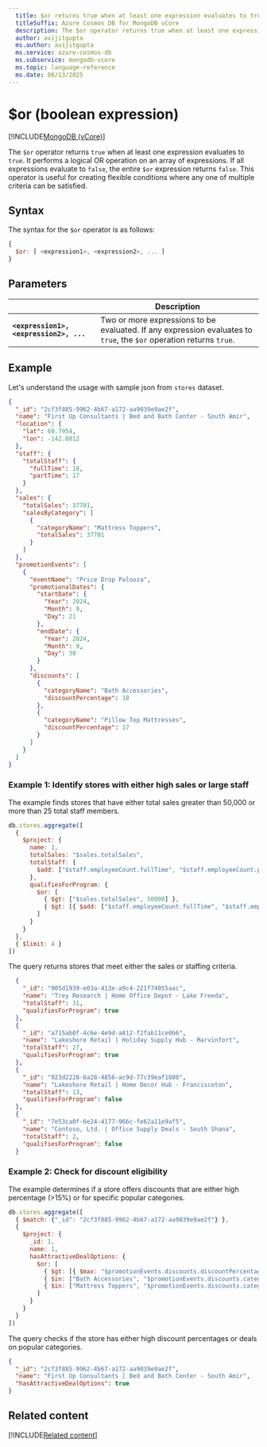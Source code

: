 ```yaml
---
  title: $or returns true when at least one expression evaluates to true.
  titleSuffix: Azure Cosmos DB for MongoDB vCore
  description: The $or operator returns true when at least one expression evaluates to true.
  author: avijitgupta
  ms.author: avijitgupta
  ms.service: azure-cosmos-db
  ms.subservice: mongodb-vcore
  ms.topic: language-reference
  ms.date: 06/13/2025
---
```


# $or (boolean expression)

[!INCLUDE[MongoDB (vCore)](~/reusable-content/ce-skilling/azure/includes/cosmos-db/includes/appliesto-mongodb-vcore.md)]

The `$or` operator returns `true` when at least one expression evaluates to `true`. It performs a logical OR operation on an array of expressions. If all expressions evaluate to `false`, the entire `$or` expression returns `false`. This operator is useful for creating flexible conditions where any one of multiple criteria can be satisfied.

## Syntax

The syntax for the `$or` operator is as follows:

```javascript
{
  $or: [ <expression1>, <expression2>, ... ]
}
```

## Parameters

| | Description |
| --- | --- |
| **`<expression1>, <expression2>, ...`** | Two or more expressions to be evaluated. If any expression evaluates to `true`, the `$or` operation returns `true`. |

## Example

Let's understand the usage with sample json from `stores` dataset.

```json
{
  "_id": "2cf3f885-9962-4b67-a172-aa9039e9ae2f",
  "name": "First Up Consultants | Bed and Bath Center - South Amir",
  "location": {
    "lat": 60.7954,
    "lon": -142.0012
  },
  "staff": {
    "totalStaff": {
      "fullTime": 18,
      "partTime": 17
    }
  },
  "sales": {
    "totalSales": 37701,
    "salesByCategory": [
      {
        "categoryName": "Mattress Toppers",
        "totalSales": 37701
      }
    ]
  },
  "promotionEvents": [
    {
      "eventName": "Price Drop Palooza",
      "promotionalDates": {
        "startDate": {
          "Year": 2024,
          "Month": 9,
          "Day": 21
        },
        "endDate": {
          "Year": 2024,
          "Month": 9,
          "Day": 30
        }
      },
      "discounts": [
        {
          "categoryName": "Bath Accessories",
          "discountPercentage": 18
        },
        {
          "categoryName": "Pillow Top Mattresses",
          "discountPercentage": 17
        }
      ]
    }
  ]
}
```

### Example 1: Identify stores with either high sales or large staff

The example finds stores that have either total sales greater than 50,000 or more than 25 total staff members.

```javascript
db.stores.aggregate([
  {
    $project: {
      name: 1,
      totalSales: "$sales.totalSales",
      totalStaff: { 
        $add: ["$staff.employeeCount.fullTime", "$staff.employeeCount.partTime"] 
      },
      qualifiesForProgram: {
        $or: [
          { $gt: ["$sales.totalSales", 50000] },
          { $gt: [{ $add: ["$staff.employeeCount.fullTime", "$staff.employeeCount.partTime"] }, 25] }
        ]
      }
    }
  },
  { $limit: 4 }
])
```

The query returns stores that meet either the sales or staffing criteria.

```json
  {
    "_id": "905d1939-e03a-413e-a9c4-221f74055aac",
    "name": "Trey Research | Home Office Depot - Lake Freeda",
    "totalStaff": 31,
    "qualifiesForProgram": true
  },
  {
    "_id": "a715ab0f-4c6e-4e9d-a812-f2fab11ce0b6",
    "name": "Lakeshore Retail | Holiday Supply Hub - Marvinfort",
    "totalStaff": 27,
    "qualifiesForProgram": true
  },
  {
    "_id": "923d2228-6a28-4856-ac9d-77c39eaf1800",
    "name": "Lakeshore Retail | Home Decor Hub - Franciscoton",
    "totalStaff": 13,
    "qualifiesForProgram": false
  },
  {
    "_id": "7e53ca0f-6e24-4177-966c-fe62a11e9af5",
    "name": "Contoso, Ltd. | Office Supply Deals - South Shana",
    "totalStaff": 2,
    "qualifiesForProgram": false
  }
```

### Example 2: Check for discount eligibility

The example determines if a store offers discounts that are either high percentage (>15%) or for specific popular categories.

```javascript
db.stores.aggregate([
  { $match: {"_id": "2cf3f885-9962-4b67-a172-aa9039e9ae2f"} },
  {
    $project: {
      _id: 1,
      name: 1,
      hasAttractiveDealOptions: {
        $or: [
          { $gt: [{ $max: "$promotionEvents.discounts.discountPercentage" }, 15] },
          { $in: ["Bath Accessories", "$promotionEvents.discounts.categoryName"] },
          { $in: ["Mattress Toppers", "$promotionEvents.discounts.categoryName"] }
        ]
      }
    }
  }
])
```

The query checks if the store has either high discount percentages or deals on popular categories.

```json
{
  "_id": "2cf3f885-9962-4b67-a172-aa9039e9ae2f",
  "name": "First Up Consultants | Bed and Bath Center - South Amir",
  "hasAttractiveDealOptions": true
}
```

## Related content

[!INCLUDE[Related content](../includes/related-content.md)]
